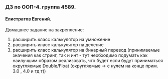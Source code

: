 ### ДЗ по ООП-4. группа 4589. 
#### Елистратов Евгений.
Домашнее задание на закрепление:

1. расширить класс калькулятор на умножение
2. расширить класс калькулятор на деление
3. расширить класс калькулятор на бинарный перевод (принимаемые значения как стринг, так и инт - тут необходимо подумать как наилучшим образом реализовать, что будет если будут приниматься округляемые Double/Float (округляемые -> с нулем на конце прим. 3.0 , 4.0 и тд т))